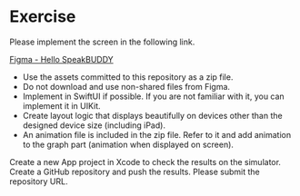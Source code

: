 # Exercise

Please implement the screen in the following link.

[Figma - Hello SpeakBUDDY](https://www.figma.com/file/elqHLVekGAq6jvlXb1tE2b/UI%E3%83%86%E3%82%B9%E3%83%88?type=design&node-id=1%3A2&mode=design&t=SCbJzJPk8NGa3ROo-1)

- Use the assets committed to this repository as a zip file.
- Do not download and use non-shared files from Figma.
- Implement in SwiftUI if possible. If you are not familiar with it, you can implement it in UIKit.
- Create layout logic that displays beautifully on devices other than the designed device size (including iPad).
- An animation file is included in the zip file. Refer to it and add animation to the graph part (animation when displayed on screen).

Create a new App project in Xcode to check the results on the simulator.
Create a GitHub repository and push the results. Please submit the repository URL.
